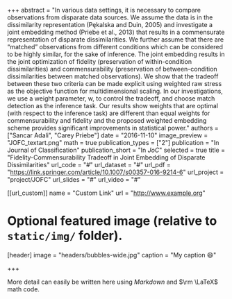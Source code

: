 +++
abstract = "In various data settings, it is necessary to compare observations from disparate data sources. We assume the data is in the dissimilarity representation (Pękalska and Duin, 2005) and investigate a joint embedding method (Priebe et al., 2013) that results in a commensurate representation of disparate dissimilarities. We further assume that there are “matched” observations from different conditions which can be considered to be highly similar, for the sake of inference. The joint embedding results in the joint optimization of fidelity (preservation of within-condition dissimilarities) and commensurability (preservation of between-condition dissimilarities between matched observations). We show that the tradeoff between these two criteria can be made explicit using weighted raw stress as the objective function for multidimensional scaling. In our investigations, we use a weight parameter, w, to control the tradeoff, and choose match detection as the inference task. Our results show weights that are optimal (with respect to the inference task) are different than equal weights for commensurability and fidelity and the proposed weighted embedding scheme provides significant improvements in statistical power."
authors = ["Sancar Adali", "Carey Priebe"]
date = "2016-11-10"
image_preview = "JOFC_textart.png"
math = true
publication_types = ["2"]
publication = "In Journal of Classification"
publication_short = "In *JoC*"
selected = true
title = "Fidelity-Commensurability Tradeoff in Joint Embedding of Disparate Dissimilarities"
url_code = "#"
url_dataset = "#"
url_pdf = "https://link.springer.com/article/10.1007/s00357-016-9214-6"
url_project = "project/JOFC"
url_slides = "#"
url_video = "#"

[[url_custom]]
name = "Custom Link"
url = "http://www.example.org"

# Optional featured image (relative to `static/img/` folder).
[header]
image = "headers/bubbles-wide.jpg"
caption = "My caption :smile:"

+++

More detail can easily be written here using *Markdown* and $\rm \LaTeX$ math code.
